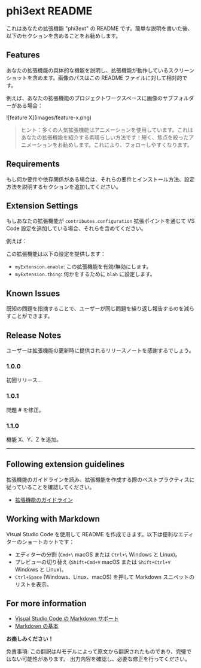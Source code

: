 # phi3ext README

これはあなたの拡張機能 "phi3ext" の README です。簡単な説明を書いた後、以下のセクションを含めることをお勧めします。

## Features

あなたの拡張機能の具体的な機能を説明し、拡張機能が動作しているスクリーンショットを含めます。画像のパスはこの README ファイルに対して相対的です。

例えば、あなたの拡張機能のプロジェクトワークスペースに画像のサブフォルダーがある場合：

\!\[feature X\]\(images/feature-x.png\)

> ヒント：多くの人気拡張機能はアニメーションを使用しています。これはあなたの拡張機能を紹介する素晴らしい方法です！短く、焦点を絞ったアニメーションをお勧めします。これにより、フォローしやすくなります。

## Requirements

もし何か要件や依存関係がある場合は、それらの要件とインストール方法、設定方法を説明するセクションを追加してください。

## Extension Settings

もしあなたの拡張機能が `contributes.configuration` 拡張ポイントを通じて VS Code 設定を追加している場合、それらを含めてください。

例えば：

この拡張機能は以下の設定を提供します：

* `myExtension.enable`: この拡張機能を有効/無効にします。
* `myExtension.thing`: 何かをするために `blah` に設定します。

## Known Issues

既知の問題を指摘することで、ユーザーが同じ問題を繰り返し報告するのを減らすことができます。

## Release Notes

ユーザーは拡張機能の更新時に提供されるリリースノートを感謝するでしょう。

### 1.0.0

初回リリース...

### 1.0.1

問題 # を修正。

### 1.1.0

機能 X、Y、Z を追加。

---

## Following extension guidelines

拡張機能のガイドラインを読み、拡張機能を作成する際のベストプラクティスに従っていることを確認してください。

* [拡張機能のガイドライン](https://code.visualstudio.com/api/references/extension-guidelines?WT.mc_id=aiml-137032-kinfeylo)

## Working with Markdown

Visual Studio Code を使用して README を作成できます。以下は便利なエディターのショートカットです：

* エディターの分割 (`Cmd+\` macOS または `Ctrl+\` Windows と Linux)。
* プレビューの切り替え (`Shift+Cmd+V` macOS または `Shift+Ctrl+V` Windows と Linux)。
* `Ctrl+Space` (Windows、Linux、macOS) を押して Markdown スニペットのリストを表示。

## For more information

* [Visual Studio Code の Markdown サポート](http://code.visualstudio.com/docs/languages/markdown?WT.mc_id=aiml-137032-kinfeylo)
* [Markdown の基本](https://help.github.com/articles/markdown-basics/)

**お楽しみください！**

免責事項: この翻訳はAIモデルによって原文から翻訳されたものであり、完璧ではない可能性があります。 出力内容を確認し、必要な修正を行ってください。